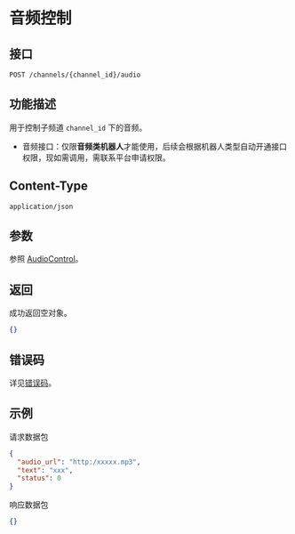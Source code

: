 # 音频控制

## 接口

```http
POST /channels/{channel_id}/audio
```

## 功能描述

用于控制子频道 `channel_id` 下的音频。

- 音频接口：仅限**音频类机器人**才能使用，后续会根据机器人类型自动开通接口权限，现如需调用，需联系平台申请权限。

## Content-Type

```http
application/json
```

## 参数

参照 [AudioControl](model.md#audiocontrol)。

## 返回

成功返回空对象。

```json
{}
```

## 错误码

详见[错误码](../../../../openapi/error/error.md)。

## 示例

请求数据包

```json
{
  "audio_url": "http:/xxxxx.mp3",
  "text": "xxx",
  "status": 0
}
```

响应数据包

```json
{}
```
